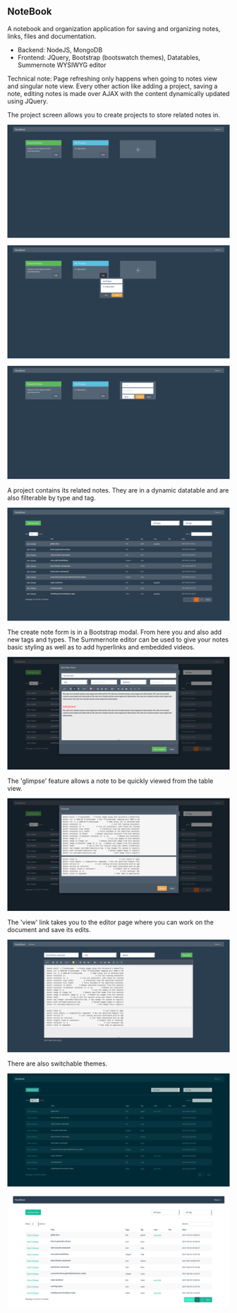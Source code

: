 NoteBook
--------

A notebook and organization application for saving and organizing notes, links, files and documentation.

- Backend:  NodeJS, MongoDB
- Frontend: JQuery, Bootstrap (bootswatch themes), Datatables, Summernote WYSIWYG editor

Technical note: Page refreshing only happens when going to notes view and singular note view.
Every other action like adding a project, saving a note, editing notes is made over AJAX with
the content dynamically updated using JQuery.

The project screen allows you to create projects to store related notes in.

![alt tag](https://raw.githubusercontent.com/ThriceGood/NoteBook/master/pictures/1.png)

![alt tag](https://raw.githubusercontent.com/ThriceGood/NoteBook/master/pictures/2.png)

![alt tag](https://raw.githubusercontent.com/ThriceGood/NoteBook/master/pictures/3.png)

A project contains its related notes. They are in a dynamic datatable and are also filterable by type and tag.

![alt tag](https://raw.githubusercontent.com/ThriceGood/NoteBook/master/pictures/4.png)

The create note form is in a Bootstrap modal. From here you and also add new tags and types.
The Summernote editor can be used to give your notes basic styling as well as to add hyperlinks and embedded videos.

![alt tag](https://raw.githubusercontent.com/ThriceGood/NoteBook/master/pictures/5.png)

The 'glimpse' feature allows a note to be quickly viewed from the table view.

![alt tag](https://raw.githubusercontent.com/ThriceGood/NoteBook/master/pictures/6.png)

The 'view' link takes you to the editor page where you can work on the document and save its edits.

![alt tag](https://raw.githubusercontent.com/ThriceGood/NoteBook/master/pictures/7.png)

There are also switchable themes.

![alt tag](https://raw.githubusercontent.com/ThriceGood/NoteBook/master/pictures/8.png)

![alt tag](https://raw.githubusercontent.com/ThriceGood/NoteBook/master/pictures/9.png)
